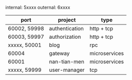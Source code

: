internal: 5xxxx
outernal: 6xxxx

| port         | project        | type          |
| ------------ | -------------- | ------------- |
| 60002, 59998 | authentication | http + tcp    |
| 60003, 59997 | authorization  | http + tcp    |
| xxxxx, 50001 | blog           | rpc           |
| 60004        | gateway        | microservices |
| 60001        | nan-tian-men   | microservices |
| xxxxx, 59999 | user-manager   | tcp           |
